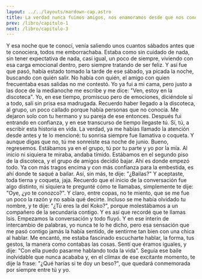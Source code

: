 ```yaml
---
layout: ../../layouts/mardown-cap.astro
title: La verdad nunca fuimos amigos, nos enamoramos desde que nos conocimos...
prev: /libro/capitulo-1
next: /libro/capitulo-3
---
```


<!-- # La verdad nunca fuimos amigos, nos enamoramos desde que nos conocimos... -->

Y esa noche que te conocí, venía saliendo unos cuantos sábados antes que te conociera, todos me emborrachaba. Estaba como sin cuidado de nada, sin tener expectativa de nada, casi igual, un poco de siempre, viviendo con esa carga emocional dentro, pero siempre tratando de ser feliz. Y así fue que pasó, había estado tomado la tarde de ese sábado, ya picada la noche, buscando con quién salir. No había con quién, el amigo con quien frecuentaba esas salidas no me contestó. Yo ya fui a mi cama, pero justo a las doce de la medianoche me escribe y me dice: "Ven, estoy en la discoteca". Yo, en ese tiempo, promiscuo pero de emociones, diciéndole sí a todo, salí sin prisa esa madrugada. Recuerdo haber llegado a la discoteca, al grupo, un poco callado porque había personas que no conocía. Me dejaron solo con tu hermano y su pareja de ese entonces. Después fui entrando en confianza, y en ese transcurso de tiempo llegaste tú. Sí, tú, a escribir esta historia en vida. La verdad, ya me habías llamado la atención desde antes y te lo mencioné: tu sonrisa siempre fue llamativa o coqueta. Y aunque digas que no, tú me sonreíste esa noche de junio. Bueno, regresemos. Estábamos ya en el grupo, tú por tu parte y yo por la mía. Al inicio ni siquiera te miraba, andaba tímido. Estábamos en el segundo piso de la discoteca, y el grupo de amigos decidió bajar. Ahí es donde empezó todo. Ya con más tragos encima y con más confianza para la embestida, es ahí donde te saqué a bailar. Así, sin más, te dije: "¿Bailas?" Y aceptaste, toda tierna y coqueta, jaja. Recuerdo que el inicio de la conversación fue algo distinto, ni siquiera te pregunté cómo te llamabas, simplemente te dije: "Oye, ¿yo te conozco?". Y claro, entre copas, no te miento, que se me fue un poco la razón y no sabía qué decirte. Incluso se me había olvidado tu nombre, y te dije: "¿Tú eres la del Koko?", porque molestábamos a un compañero de la secundaria contigo. Y es así que recordé que te llamas Isis. Empezamos la conversación y todo fluyó. Y en ese interín de intercambio de palabras, yo nunca te lo he dicho, pero esa sensación que me pasó contigo jamás la había sentido, de sentirme tan bien con una chica al hablar. Me encantó, me estaba fascinado escucharte hablar, la forma, tus gestos, la manera como contabas las cosas. Sentí que éramos iguales, y dije: "Con ella puedo pasarme hablando toda la vida". Seguía ese baile inolvidable que nunca acababa y, en el clímax de ese excitante momento, te dije la frase: "¿Qué harías si te doy un beso?", que quedará conmemorada por siempre entre tú y yo.
